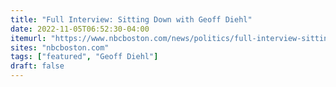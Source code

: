 ```yaml
---
title: "Full Interview: Sitting Down with Geoff Diehl"
date: 2022-11-05T06:52:30-04:00
itemurl: "https://www.nbcboston.com/news/politics/full-interview-sitting-down-with-geoff-diehl/2884226/"
sites: "nbcboston.com"
tags: ["featured", "Geoff Diehl"]
draft: false
---
```


